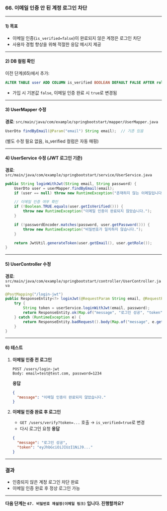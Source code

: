 ### 66. 이메일 인증 안 된 계정 로그인 차단

---

#### 1) **목표**

* 이메일 인증(`is_verified=false`)이 완료되지 않은 계정은 로그인 차단
* 사용자 경험 향상을 위해 적절한 응답 메시지 제공

---

#### 2) **DB 컬럼 확인**

이전 단계(65)에서 추가:

```sql
ALTER TABLE user ADD COLUMN is_verified BOOLEAN DEFAULT FALSE AFTER role;
```

* 가입 시 기본값 `false`, 이메일 인증 완료 시 `true`로 변경됨

---

#### 3) **UserMapper 수정**

**경로**: `src/main/java/com/example/springbootstart/mapper/UserMapper.java`

```java
UserDto findByEmail(@Param("email") String email);  // 기존 있음
```

(별도 수정 필요 없음, is\_verified 컬럼은 자동 매핑)

---

#### 4) **UserService 수정 (JWT 로그인 기준)**

**경로**: `src/main/java/com/example/springbootstart/service/UserService.java`

```java
public String loginWithJwt(String email, String password) {
    UserDto user = userMapper.findByEmail(email);
    if (user == null) throw new RuntimeException("존재하지 않는 이메일입니다.");

    // 이메일 인증 여부 확인
    if (!Boolean.TRUE.equals(user.getIsVerified())) {
        throw new RuntimeException("이메일 인증이 완료되지 않았습니다.");
    }

    if (!passwordEncoder.matches(password, user.getPassword())) {
        throw new RuntimeException("비밀번호가 일치하지 않습니다.");
    }

    return JwtUtil.generateToken(user.getEmail(), user.getRole());
}
```

---

#### 5) **UserController 수정**

**경로**: `src/main/java/com/example/springbootstart/controller/UserController.java`

```java
@PostMapping("/login-jwt")
public ResponseEntity<?> loginJwt(@RequestParam String email, @RequestParam String password) {
    try {
        String token = userService.loginWithJwt(email, password);
        return ResponseEntity.ok(Map.of("message", "로그인 성공", "token", token));
    } catch (RuntimeException e) {
        return ResponseEntity.badRequest().body(Map.of("message", e.getMessage()));
    }
}
```

---

#### 6) **테스트**

1. **이메일 인증 전 로그인**

   ```
   POST /users/login-jwt
   Body: email=test@test.com, password=1234
   ```

   **응답**

   ```json
   {
     "message": "이메일 인증이 완료되지 않았습니다."
   }
   ```

2. **이메일 인증 완료 후 로그인**

   * `GET /users/verify?token=...` 호출 → `is_verified=true`로 변경
   * 다시 로그인 요청
     **응답**

   ```json
   {
     "message": "로그인 성공",
     "token": "eyJhbGciOiJIUzI1NiJ9..."
   }
   ```

---

### 결과

* 인증되지 않은 계정 로그인 차단 완료
* 이메일 인증 완료 후 정상 로그인 가능

---

**다음 단계는 `67. 비밀번호 재설정(이메일 링크)` 입니다. 진행할까요?**
